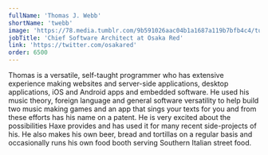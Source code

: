 ```yaml
---
fullName: 'Thomas J. Webb'
shortName: 'twebb'
image: 'https://78.media.tumblr.com/9b591026aac04b1a1687a119b7bfb4c4/tumblr_p4o8y1QWKA1r6ykypo1_1280.jpg'
jobTitle: 'Chief Software Architect at Osaka Red'
link: 'https://twitter.com/osakared'
order: 6500
---
```


Thomas is a versatile, self-taught programmer who has extensive experience making websites and server-side applications, desktop applications, iOS and Android apps and embedded software. He used his music theory, foreign language and general software versatility to help build two music making games and an app that sings your texts for you and from these efforts has his name on a patent. He is very excited about the possibilities Haxe provides and has used it for many recent side-projects of his. He also makes his own beer, bread and tortillas on a regular basis and occasionally runs his own food booth serving Southern Italian street food.